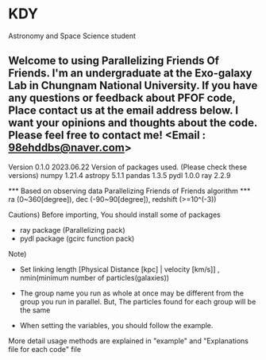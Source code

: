 # KDY
Astronomy and Space Science student

Welcome to using Parallelizing Friends Of Friends. 
I'm an undergraduate at the Exo-galaxy Lab in Chungnam National University. 
If you have any questions or feedback about PFOF code, Place contact us at the email address below.
I want your opinions and thoughts about the code. Please feel free to contact me! 
<Email : 98ehddbs@naver.com>
---------------------------------------------------------------------------------------------------

Version 0.1.0 2023.06.22 
Version of packages used. (Please check these versions)
numpy   1.21.4
astropy 5.1.1
pandas  1.3.5
pydl    1.0.0
ray     2.2.9

*** Based on observing data Parallelizing Friends of Friends algorithm *** 
ra (0~360[degree]), dec (-90~90[degree]), redshift (>=10^(-3))

Cautions)  Before importing, You should install some of packages 
- ray package (Parallelizing pack) 
- pydl package (gcirc function pack) 

Note) 
- Set linking length [Physical Distance [kpc] | velocity [km/s]] , nmin(minimum number of particles(galaxies)) 

- The group name you run as whole at once may be different from the group you run in parallel. But, The particles found for each group will be the same 

- When setting the variables, you should follow the example.

More detail usage methods are explained in "example" and "Explanations file for each code"  file 

